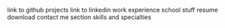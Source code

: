 link to github projects
link to linkedin
work experience
school stuff
resume download
contact me section
skills and specialties
